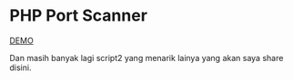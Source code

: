 PHP Port Scanner
=======

<a href="http://bachors.net/media/port">DEMO</a>

Dan masih banyak lagi script2 yang menarik lainya yang akan saya share disini.
